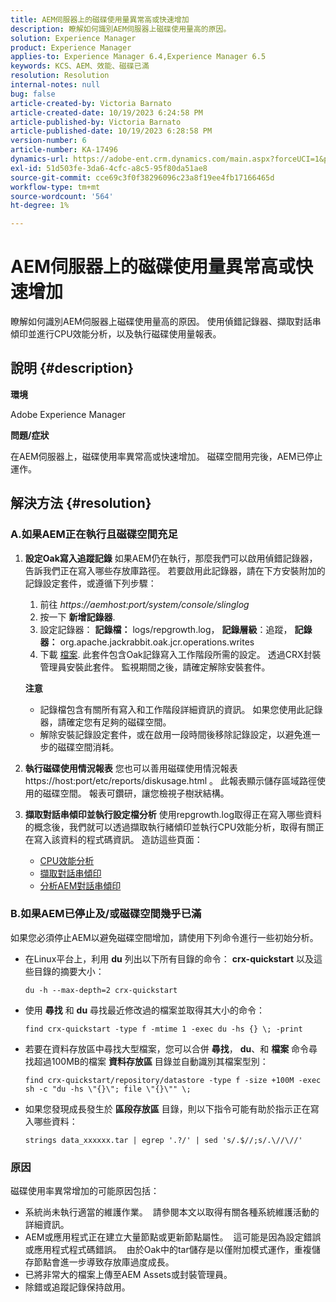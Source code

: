 ```yaml
---
title: AEM伺服器上的磁碟使用量異常高或快速增加
description: 瞭解如何識別AEM伺服器上磁碟使用量高的原因。
solution: Experience Manager
product: Experience Manager
applies-to: Experience Manager 6.4,Experience Manager 6.5
keywords: KCS、AEM、效能、磁碟已滿
resolution: Resolution
internal-notes: null
bug: false
article-created-by: Victoria Barnato
article-created-date: 10/19/2023 6:24:58 PM
article-published-by: Victoria Barnato
article-published-date: 10/19/2023 6:28:58 PM
version-number: 6
article-number: KA-17496
dynamics-url: https://adobe-ent.crm.dynamics.com/main.aspx?forceUCI=1&pagetype=entityrecord&etn=knowledgearticle&id=dd6b2ec9-ac6e-ee11-8df0-6045bd006793
exl-id: 51d503fe-3da6-4cfc-a8c5-95f80da51ae8
source-git-commit: cce69c3f0f38296096c23a8f19ee4fb17166465d
workflow-type: tm+mt
source-wordcount: '564'
ht-degree: 1%

---
```


# AEM伺服器上的磁碟使用量異常高或快速增加


瞭解如何識別AEM伺服器上磁碟使用量高的原因。 使用偵錯記錄器、擷取對話串傾印並進行CPU效能分析，以及執行磁碟使用量報表。

## 說明 {#description}


<b>環境</b>

Adobe Experience Manager

<b>問題/症狀</b>

在AEM伺服器上，磁碟使用率異常高或快速增加。 磁碟空間用完後，AEM已停止運作。




## 解決方法 {#resolution}


### <b>A.如果AEM正在執行且磁碟空間充足</b>

1. <b>設定Oak寫入追蹤記錄</b>    如果AEM仍在執行，那麼我們可以啟用偵錯記錄器，告訴我們正在寫入哪些存放庫路徑。 若要啟用此記錄器，請在下方安裝附加的記錄設定套件，或遵循下列步驟：

   1. 前往 *https://aemhost:port/system/console/slinglog*
   2. 按一下 <b>新增記錄器</b>.
   3. 設定記錄器： <b>記錄檔：</b> logs/repgrowth.log， <b>記錄層級</b>：追蹤， <b>記錄器：</b> org.apache.jackrabbit.oak.jcr.operations.writes
   4. 下載 [檔案](https://helpx.adobe.com/content/dam/help/en/experience-manager/kb/analyze-unusual-repository-growth/jcr:content/main-pars/download/log_repository_growth-1.zip).        此套件包含Oak記錄寫入工作階段所需的設定。 透過CRX封裝管理員安裝此套件。 監視期間之後，請確定解除安裝套件。

   <b>注意</b>

   - 記錄檔包含有關所有寫入和工作階段詳細資訊的資訊。 如果您使用此記錄器，請確定您有足夠的磁碟空間。
   - 解除安裝記錄設定套件，或在啟用一段時間後移除記錄設定，以避免進一步的磁碟空間消耗。
2. <b>執行磁碟使用情況報表</b>    您也可以善用磁碟使用情況報表https://host:port/etc/reports/diskusage.html 。 此報表顯示儲存區域路徑使用的磁碟空間。 報表可鑽研，讓您檢視子樹狀結構。
3. <b>擷取對話串傾印並執行設定檔分析</b>    使用repgrowth.log取得正在寫入哪些資料的概念後，我們就可以透過擷取執行緒傾印並執行CPU效能分析，取得有關正在寫入該資料的程式碼資訊。 造訪這些頁面：

   - [CPU效能分析](https://experienceleague.adobe.com/docs/experience-cloud-kcs/kbarticles/KA-17499.html?lang=en)
   - [擷取對話串傾印](https://experienceleague.adobe.com/docs/experience-cloud-kcs/kbarticles/KA-17452.html?lang=en)
   - [分析AEM對話串傾印](https://experienceleague.adobe.com/docs/experience-cloud-kcs/kbarticles/KA-16458.html?lang=en)


### <b>B.如果AEM已停止及/或磁碟空間幾乎已滿</b>

如果您必須停止AEM以避免磁碟空間增加，請使用下列命令進行一些初始分析。

- 在Linux平台上，利用 <b>du</b> 列出以下所有目錄的命令： <b>crx-quickstart</b> 以及這些目錄的摘要大小：<br>

  ```
  du -h --max-depth=2 crx-quickstart
  ```


- 使用 <b>尋找</b> 和 <b>du</b> 尋找最近修改過的檔案並取得其大小的命令：<br>

  ```
  find crx-quickstart -type f -mtime 1 -exec du -hs {} \; -print
  ```


- 若要在資料存放區中尋找大型檔案，您可以合併 <b>尋找</b>， <b>du</b>、和 <b>檔案</b> 命令尋找超過100MB的檔案 <b>資料存放區</b> 目錄並自動識別其檔案型別：<br>

  ```
  find crx-quickstart/repository/datastore -type f -size +100M -exec sh -c "du -hs \"{}\"; file \"{}\"" \;
  ```


- 如果您發現成長發生於 <b>區段存放區</b> 目錄，則以下指令可能有助於指示正在寫入哪些資料：<br>

  ```
  strings data_xxxxxx.tar | egrep '.?/' | sed 's/.$//;s/.\//\//'
  ```


### <b>原因</b>

磁碟使用率異常增加的可能原因包括：

- 系統尚未執行適當的維護作業。  請參閱本文以取得有關各種系統維護活動的詳細資訊。
- AEM或應用程式正在建立大量節點或更新節點屬性。  這可能是因為設定錯誤或應用程式程式碼錯誤。  由於Oak中的tar儲存是以僅附加模式運作，重複儲存節點會進一步導致存放庫過度成長。
- 已將非常大的檔案上傳至AEM Assets或封裝管理員。
- 除錯或追蹤記錄保持啟用。
